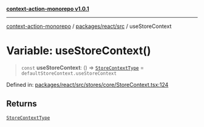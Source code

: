 [**context-action-monorepo v1.0.1**](../../../../README.md)

***

[context-action-monorepo](../../../../README.md) / [packages/react/src](../README.md) / useStoreContext

# Variable: useStoreContext()

> `const` **useStoreContext**: () => [`StoreContextType`](../interfaces/StoreContextType.md) = `defaultStoreContext.useStoreContext`

Defined in: [packages/react/src/stores/core/StoreContext.tsx:124](https://github.com/mineclover/context-action/blob/08bf17d6ec1c09cfe0ffb9710189395df90c9772/packages/react/src/stores/core/StoreContext.tsx#L124)

## Returns

[`StoreContextType`](../interfaces/StoreContextType.md)
